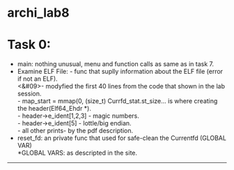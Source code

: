# archi_lab8

# Task 0: <br />
* main: nothing unusual, menu and function calls as same as in task 7.<br />
* Examine ELF File: - func that suplly information about the ELF file (error if not an ELF).<br />
                    <&#09>- modyfied the first 40 lines from the code that shown in the lab session.</br>
                   </emsp> - map_start = mmap(0, (size_t) Currfd_stat.st_size... is where creating the header(Elf64_Ehdr *).</br>
                    - header->e_ident[1,2,3] - magic numbers.</br>
                    - header->e_ident[5] - lottle/big endian. </br>
                    - all other prints- by the pdf description.</br>
* reset_fd: an private func that used for safe-clean the Currentfd (GLOBAL VAR)</br>
*GLOBAL VARS: as descripted in the site.</br>
                    
--------------------------------------------------------------------------
